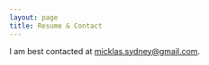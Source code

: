 ```yaml
---
layout: page
title: Resume & Contact
---
```

I am best contacted at <span class="bold-pink"><a href ="mailto:micklas.sydney@gmail.com">micklas.sydney@gmail.com. </a></span>

